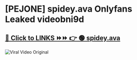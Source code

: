 
 # [PEJONE] spidey.ava Onlyfans Leaked videobni9d

## <h2><a href="https://clipsfans.com/spidey.ava&ref=git">🔗 Click to LINKS ⏩⏩ 👉 🟢 spidey.ava </a></h2>

<a href="https://clipsfans.com/spidey.ava&ref=git" rel="nofollow" data-target="animated-image.originalLink"><img src="https://i.ibb.co.com/xMMVF88/686577567.gif" alt="Viral Video Original" style="max-width: 100%; display: inline-block;" data-target="animated-image.originalImage"></a>

